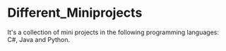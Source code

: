 # Different_Miniprojects

It's a collection of mini projects in the following programming languages: C#, Java and Python.
